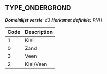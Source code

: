 ## TYPE_ONDERGROND

*__Domeinlijst versie:__ d3*
*__Herkomst definitie:__ PNH*

|__Code__ |__Description__	|
|	---	|	---	|
| 1 | Klei |
| 0 | Zand |
| 3 | Veen |
| 2 | Klei/Veen |
